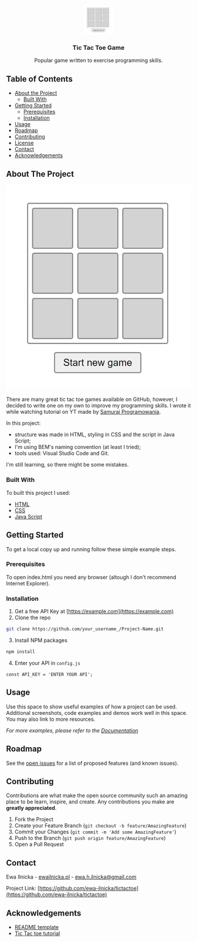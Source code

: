 

<br />
<p align="center">
  <a href="https://github.com/ewa-ilnicka/tictactoe">
    <img src="resources/view.png" alt="View" width="80" height="80">
  </a>

  <h3 align="center">Tic Tac Toe Game</h3>

  <p align="center">
    Popular game written to exercise programming skills.
  </p>
</p>



## Table of Contents

* [About the Project](#about-the-project)
  * [Built With](#built-with)
* [Getting Started](#getting-started)
  * [Prerequisites](#prerequisites)
  * [Installation](#installation)
* [Usage](#usage)
* [Roadmap](#roadmap)
* [Contributing](#contributing)
* [License](#license)
* [Contact](#contact)
* [Acknowledgements](#acknowledgements)



## About The Project

  <img src="resources/view.png" alt="View">

There are many great tic tac toe games available on GitHub, however, I decided to write one on my own to improve my programming skills. I wrote it while watching tutorial on YT made by [Samuraj Programowania](https://www.youtube.com/channel/UC6wlzVp-5TD5xfDwiohSDeg).

In this project:
* structure was made in HTML, styling in CSS and the script in Java Script;
* I'm using BEM's naming convention (at least I tried);
* tools used: Visual Studio Code and Git.

I'm still learning, so there might be some mistakes.


### Built With
To built this project I used:
* [HTML](https://en.wikipedia.org/wiki/HTML)
* [CSS](https://en.wikipedia.org/wiki/Cascading_Style_Sheets)
* [Java Script](https://en.wikipedia.org/wiki/JavaScript)


## Getting Started

To get a local copy up and running follow these simple example steps.

### Prerequisites

To open index.html you need any browser (altough I don't recommend Internet Explorer).

### Installation

1. Get a free API Key at [https://example.com](https://example.com)
2. Clone the repo
```sh
git clone https://github.com/your_username_/Project-Name.git
```
3. Install NPM packages
```sh
npm install
```
4. Enter your API in `config.js`
```JS
const API_KEY = 'ENTER YOUR API';
```


## Usage

Use this space to show useful examples of how a project can be used. Additional screenshots, code examples and demos work well in this space. You may also link to more resources.

_For more examples, please refer to the [Documentation](https://example.com)_



<!-- ROADMAP -->
## Roadmap

See the [open issues](https://github.com/othneildrew/Best-README-Template/issues) for a list of proposed features (and known issues).



<!-- CONTRIBUTING -->
## Contributing

Contributions are what make the open source community such an amazing place to be learn, inspire, and create. Any contributions you make are **greatly appreciated**.

1. Fork the Project
2. Create your Feature Branch (`git checkout -b feature/AmazingFeature`)
3. Commit your Changes (`git commit -m 'Add some AmazingFeature'`)
4. Push to the Branch (`git push origin feature/AmazingFeature`)
5. Open a Pull Request


## Contact

Ewa Ilnicka - [ewailnicka.pl](http://www.ewailnicka.pl/) - ewa.h.ilnicka@gmail.com

Project Link: [https://github.com/ewa-ilnicka/tictactoe](https://github.com/ewa-ilnicka/tictactoe)


## Acknowledgements

* [README template](https://github.com/othneildrew/Best-README-Template)
* [Tic Tac toe tutorial](https://www.youtube.com/watch?v=ZQq5HybEboo)


